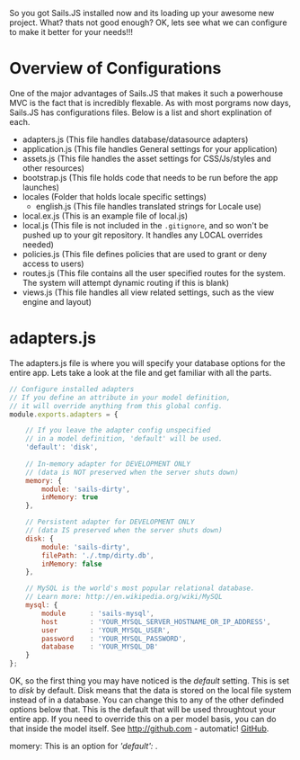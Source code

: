 So you got Sails.JS installed now and its loading up your awesome new project.  What? thats not good enough? OK, lets see what we can configure to make it better for your needs!!!

# Overview of Configurations
One of the major advantages of Sails.JS that makes it such a powerhouse MVC is the fact that is incredibly flexable.  As with most porgrams now days, Sails.JS has configurations files.  Below is a list and short explination of each.

* adapters.js      (This file handles database/datasource adapters)
* application.js   (This file handles General settings for your application)
* assets.js        (This file handles the asset settings for CSS/Js/styles and other resources)
* bootstrap.js     (This file holds code that needs to be run before the app launches)
* locales          (Folder that holds locale specific settings)
	* english.js   (This file handles translated strings for Locale use)
* local.ex.js      (This is an example file of local.js)
* local.js         (This file is not included in the `.gitignore`, and so won't be pushed up to your git repository.  It handles any LOCAL overrides needed)
* policies.js      (This file defines policies that are used to grant or deny access to users)
* routes.js        (This file contains all the user specified routes for the system.  The system will attempt dynamic routing if this is blank)
* views.js         (This file handles all view related settings, such as the view engine and layout)

# adapters.js

The adapters.js file is where you will specify your database options for the entire app.  Lets take a look at the file and get familiar with all the parts.

```javascript
// Configure installed adapters
// If you define an attribute in your model definition, 
// it will override anything from this global config.
module.exports.adapters = {

	// If you leave the adapter config unspecified 
	// in a model definition, 'default' will be used.
	'default': 'disk',
	
	// In-memory adapter for DEVELOPMENT ONLY
	// (data is NOT preserved when the server shuts down)
	memory: {
		module: 'sails-dirty',
		inMemory: true
	},

	// Persistent adapter for DEVELOPMENT ONLY
	// (data IS preserved when the server shuts down)
	disk: {
		module: 'sails-dirty',
		filePath: './.tmp/dirty.db',
		inMemory: false
	},

	// MySQL is the world's most popular relational database.
	// Learn more: http://en.wikipedia.org/wiki/MySQL
	mysql: {
		module		: 'sails-mysql',
		host		: 'YOUR_MYSQL_SERVER_HOSTNAME_OR_IP_ADDRESS',
		user		: 'YOUR_MYSQL_USER',
		password	: 'YOUR_MYSQL_PASSWORD',
		database	: 'YOUR_MYSQL_DB'
	}
};
```

OK, so the first thing you may have noticed is the _default_ setting.  This is set to _disk_ by default.  Disk means that the data is stored on the local file system instead of in a database.  You can change this to any of the other definded options below that.  This is the default that will be used throughtout your entire app.  If you need to override this on a per model basis, you can do that inside the model itself.  See http://github.com - automatic! [GitHub](http://github.com).

momery:  This is an option for _'default':_ .